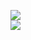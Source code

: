 [![](https://img.shields.io/badge/Made%20With-Github%20Spray-lightgrey.svg?style=for-the-badge&logo=github)](https://github.com/Annihil/github-spray#25088)  
[![](https://i.imgur.com/2DrTn0Z.gif)](https://github.com/Annihil/github-spray)